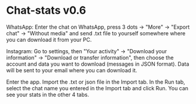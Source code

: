 # Chat-stats v0.6

WhatsApp:
Enter the chat on WhatsApp, press 3 dots -> "More" -> "Export chat" -> "Without media" and send .txt file to yourself somewhere where you can download it from your PC.

Instagram:
Go to settings, then "Your activity" -> "Download your information" -> "Download or transfer information", then choose the account and data you want to download (messages in JSON format). Data will be sent to your email where you can download it.

Enter the app. Import the .txt or json file in the Import tab. In the Run tab, select the chat name you entered in the Import tab and click Run. You can see your stats in the other 4 tabs.


